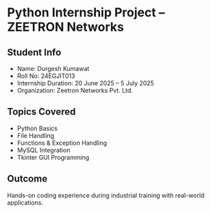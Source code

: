 # Python Internship Project – ZEETRON Networks

## Student Info
- Name: Durgesh Kumawat
- Roll No: 24EGJIT013
- Internship Duration: 20 June 2025 – 5 July 2025
- Organization: Zeetron Networks Pvt. Ltd.

## Topics Covered
- Python Basics
- File Handling
- Functions & Exception Handling
- MySQL Integration
- Tkinter GUI Programming

## Outcome
Hands-on coding experience during industrial training with real-world applications.
